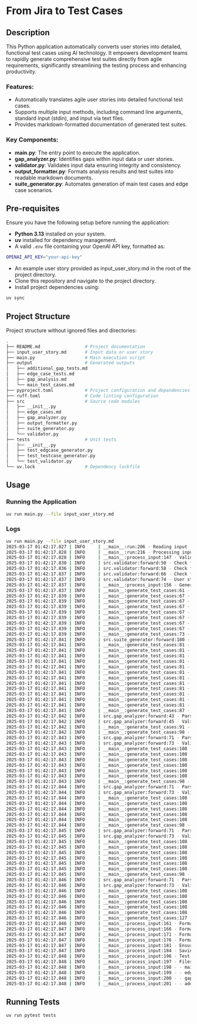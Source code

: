 # From Jira to Test Cases

## Description

This Python application automatically converts user stories into detailed, 
functional test cases using AI technology. It empowers development teams to 
rapidly generate comprehensive test suites directly from agile requirements, 
significantly streamlining the testing process and enhancing productivity.

### Features:
- Automatically translates agile user stories into detailed functional test cases.
- Supports multiple input methods, including command line arguments, standard input (stdin), and input via text files.
- Provides markdown-formatted documentation of generated test suites.

### Key Components:

- **main.py**: The entry point to execute the application.
- **gap_analyzer.py**: Identifies gaps within input data or user stories.
- **validator.py**: Validates input data ensuring integrity and consistency.
- **output_formatter.py**: Formats analysis results and test suites into readable markdown documents.
- **suite_generator.py**: Automates generation of main test cases and edge case scenarios.

## Pre-requisites

Ensure you have the following setup before running the application:

- **Python 3.13** installed on your system.
- **uv** installed for dependency management.
- A valid `.env` file containing your OpenAI API key, formatted as:
  
```bash
OPENAI_API_KEY="your-api-key"
```

- An example user story provided as input_user_story.md in the root of the project directory.
- Clone this repository and navigate to the project directory.
- Install project dependencies using:

```bash
uv sync
```

## Project Structure

Project structure without ignored files and directories:

```bash
.
├── README.md                 # Project documentation
├── input_user_story.md       # Input data or user story
├── main.py                   # Main execution script
├── output                    # Generated outputs
│   ├── additional_gap_tests.md
│   ├── edge_case_tests.md
│   ├── gap_analysis.md
│   └── main_test_cases.md
├── pyproject.toml            # Project configuration and dependencies
├── ruff.toml                 # Code linting configuration
├── src                       # Source code modules
│   ├── __init__.py
│   ├── edge_cases.md
│   ├── gap_analyzer.py
│   ├── output_formatter.py
│   ├── suite_generator.py
│   └── validator.py
├── tests                     # Unit tests
│   ├── __init__.py
│   ├── test_edgcase_generator.py
│   ├── test_testcase_generator.py
│   └── test_validator.py
└── uv.lock                   # Dependency lockfile
``` 

## Usage

### Running the Application

```bash
uv run main.py --file input_user_story.md
```

### Logs

```bash
uv run main.py --file input_user_story.md
2025-03-17 01:42:17.827 | INFO     | __main__:run:206 - Reading input
2025-03-17 01:42:17.828 | INFO     | __main__:run:216 - Processing input and generating test cases
2025-03-17 01:42:17.828 | INFO     | __main__:process_input:147 - Validating input data
2025-03-17 01:42:17.830 | INFO     | src.validator:forward:50 - Check for ambiguity
2025-03-17 01:42:17.836 | INFO     | src.validator:forward:58 - Check for completeness
2025-03-17 01:42:17.837 | INFO     | src.validator:forward:66 - Check for contradictions
2025-03-17 01:42:17.837 | INFO     | src.validator:forward:74 - User story is valid
2025-03-17 01:42:17.837 | INFO     | __main__:process_input:156 - Generating test suite components
2025-03-17 01:42:17.837 | INFO     | __main__:generate_test_cases:61 - Generating functional test cases
2025-03-17 01:42:17.839 | INFO     | __main__:generate_test_cases:67 - Ensure test case is unique
2025-03-17 01:42:17.839 | INFO     | __main__:generate_test_cases:67 - Ensure test case is unique
2025-03-17 01:42:17.839 | INFO     | __main__:generate_test_cases:67 - Ensure test case is unique
2025-03-17 01:42:17.839 | INFO     | __main__:generate_test_cases:67 - Ensure test case is unique
2025-03-17 01:42:17.839 | INFO     | __main__:generate_test_cases:67 - Ensure test case is unique
2025-03-17 01:42:17.839 | INFO     | __main__:generate_test_cases:67 - Ensure test case is unique
2025-03-17 01:42:17.839 | INFO     | __main__:generate_test_cases:67 - Ensure test case is unique
2025-03-17 01:42:17.839 | INFO     | __main__:generate_test_cases:73 - Generating edge cases
2025-03-17 01:42:17.841 | INFO     | src.suite_generator:forward:180 - Generated and added 5 edge cases
2025-03-17 01:42:17.841 | INFO     | __main__:generate_test_cases:81 - Ensure test case is unique
2025-03-17 01:42:17.841 | INFO     | __main__:generate_test_cases:81 - Ensure test case is unique
2025-03-17 01:42:17.841 | INFO     | __main__:generate_test_cases:81 - Ensure test case is unique
2025-03-17 01:42:17.841 | INFO     | __main__:generate_test_cases:81 - Ensure test case is unique
2025-03-17 01:42:17.841 | INFO     | __main__:generate_test_cases:81 - Ensure test case is unique
2025-03-17 01:42:17.841 | INFO     | __main__:generate_test_cases:81 - Ensure test case is unique
2025-03-17 01:42:17.841 | INFO     | __main__:generate_test_cases:81 - Ensure test case is unique
2025-03-17 01:42:17.841 | INFO     | __main__:generate_test_cases:81 - Ensure test case is unique
2025-03-17 01:42:17.841 | INFO     | __main__:generate_test_cases:81 - Ensure test case is unique
2025-03-17 01:42:17.841 | INFO     | __main__:generate_test_cases:81 - Ensure test case is unique
2025-03-17 01:42:17.841 | INFO     | __main__:generate_test_cases:81 - Ensure test case is unique
2025-03-17 01:42:17.841 | INFO     | __main__:generate_test_cases:81 - Ensure test case is unique
2025-03-17 01:42:17.841 | INFO     | __main__:generate_test_cases:87 - Starting requirement gap analysis
2025-03-17 01:42:17.842 | INFO     | src.gap_analyzer:forward:43 - Parse JSON into a list of dictionaries
2025-03-17 01:42:17.842 | INFO     | src.gap_analyzer:forward:45 - Validate each gap against the Pydantic model
2025-03-17 01:42:17.842 | INFO     | __main__:generate_test_cases:91 - Generating additional test cases for gaps
2025-03-17 01:42:17.842 | INFO     | __main__:generate_test_cases:98 - Generating test cases for gap: Unclear handling of users in multiple groups.
2025-03-17 01:42:17.843 | INFO     | src.gap_analyzer:forward:71 - Parse JSON into a list of dictionaries
2025-03-17 01:42:17.843 | INFO     | src.gap_analyzer:forward:73 - Validate each test case against the Pydantic model
2025-03-17 01:42:17.843 | INFO     | __main__:generate_test_cases:108 - Ensure test case is unique
2025-03-17 01:42:17.843 | INFO     | __main__:generate_test_cases:108 - Ensure test case is unique
2025-03-17 01:42:17.843 | INFO     | __main__:generate_test_cases:108 - Ensure test case is unique
2025-03-17 01:42:17.843 | INFO     | __main__:generate_test_cases:108 - Ensure test case is unique
2025-03-17 01:42:17.843 | INFO     | __main__:generate_test_cases:108 - Ensure test case is unique
2025-03-17 01:42:17.843 | INFO     | __main__:generate_test_cases:108 - Ensure test case is unique
2025-03-17 01:42:17.843 | INFO     | __main__:generate_test_cases:98 - Generating test cases for gap: Lack of detail on reactivation of users.
2025-03-17 01:42:17.844 | INFO     | src.gap_analyzer:forward:71 - Parse JSON into a list of dictionaries
2025-03-17 01:42:17.844 | INFO     | src.gap_analyzer:forward:73 - Validate each test case against the Pydantic model
2025-03-17 01:42:17.844 | INFO     | __main__:generate_test_cases:108 - Ensure test case is unique
2025-03-17 01:42:17.844 | INFO     | __main__:generate_test_cases:108 - Ensure test case is unique
2025-03-17 01:42:17.844 | INFO     | __main__:generate_test_cases:108 - Ensure test case is unique
2025-03-17 01:42:17.844 | INFO     | __main__:generate_test_cases:108 - Ensure test case is unique
2025-03-17 01:42:17.844 | INFO     | __main__:generate_test_cases:108 - Ensure test case is unique
2025-03-17 01:42:17.844 | INFO     | __main__:generate_test_cases:98 - Generating test cases for gap: Ambiguity in user experience for token management.
2025-03-17 01:42:17.845 | INFO     | src.gap_analyzer:forward:71 - Parse JSON into a list of dictionaries
2025-03-17 01:42:17.845 | INFO     | src.gap_analyzer:forward:73 - Validate each test case against the Pydantic model
2025-03-17 01:42:17.845 | INFO     | __main__:generate_test_cases:108 - Ensure test case is unique
2025-03-17 01:42:17.845 | INFO     | __main__:generate_test_cases:108 - Ensure test case is unique
2025-03-17 01:42:17.845 | INFO     | __main__:generate_test_cases:108 - Ensure test case is unique
2025-03-17 01:42:17.845 | INFO     | __main__:generate_test_cases:108 - Ensure test case is unique
2025-03-17 01:42:17.845 | INFO     | __main__:generate_test_cases:108 - Ensure test case is unique
2025-03-17 01:42:17.845 | INFO     | __main__:generate_test_cases:108 - Ensure test case is unique
2025-03-17 01:42:17.845 | INFO     | __main__:generate_test_cases:98 - Generating test cases for gap: No mention of error handling or notifications.
2025-03-17 01:42:17.846 | INFO     | src.gap_analyzer:forward:71 - Parse JSON into a list of dictionaries
2025-03-17 01:42:17.846 | INFO     | src.gap_analyzer:forward:73 - Validate each test case against the Pydantic model
2025-03-17 01:42:17.846 | INFO     | __main__:generate_test_cases:108 - Ensure test case is unique
2025-03-17 01:42:17.846 | INFO     | __main__:generate_test_cases:108 - Ensure test case is unique
2025-03-17 01:42:17.846 | INFO     | __main__:generate_test_cases:108 - Ensure test case is unique
2025-03-17 01:42:17.846 | INFO     | __main__:generate_test_cases:108 - Ensure test case is unique
2025-03-17 01:42:17.846 | INFO     | __main__:generate_test_cases:108 - Ensure test case is unique
2025-03-17 01:42:17.846 | INFO     | __main__:generate_test_cases:127 - Assigning unique IDs to test cases
2025-03-17 01:42:17.846 | INFO     | __main__:process_input:161 - Format test cases to markdown
2025-03-17 01:42:17.847 | INFO     | __main__:process_input:166 - Format edge case tests to markdown
2025-03-17 01:42:17.847 | INFO     | __main__:process_input:171 - Format additional test cases to markdown
2025-03-17 01:42:17.847 | INFO     | __main__:process_input:176 - Format gap analysis to markdown
2025-03-17 01:42:17.847 | INFO     | __main__:process_input:181 - Ensure output directory exists
2025-03-17 01:42:17.847 | INFO     | __main__:process_input:184 - Saving output files
2025-03-17 01:42:17.848 | INFO     | __main__:process_input:196 - Test cases and analysis generated successfully.
2025-03-17 01:42:17.848 | INFO     | __main__:process_input:197 - Files saved in ./output directory:
2025-03-17 01:42:17.848 | INFO     | __main__:process_input:198 - - main_test_cases.md
2025-03-17 01:42:17.848 | INFO     | __main__:process_input:199 - - edge_case_tests.md
2025-03-17 01:42:17.848 | INFO     | __main__:process_input:200 - - gap_analysis.md
2025-03-17 01:42:17.848 | INFO     | __main__:process_input:201 - - additional_gap_tests.md
```

## Running Tests

```bash
uv run pytest tests
```